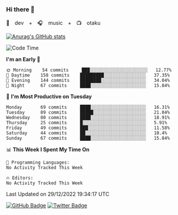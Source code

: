 ### Hi there 👋

🚀　dev　+　🎧　music　+　📺　otaku


[![Anurag's GitHub stats](https://github-readme-stats.vercel.app/api?username=koheitasaka&count_private=true&show_icons=true&theme=monokai)](https://github.com/koheitasaka/github-readme-stats)

<!--START_SECTION:waka-->
![Code Time](http://img.shields.io/badge/Code%20Time-1%2C161%20hrs%2023%20mins-blue)

**I'm an Early 🐤** 

```text
🌞 Morning    54 commits     ███░░░░░░░░░░░░░░░░░░░░░░   12.77% 
🌆 Daytime    158 commits    █████████░░░░░░░░░░░░░░░░   37.35% 
🌃 Evening    144 commits    ████████░░░░░░░░░░░░░░░░░   34.04% 
🌙 Night      67 commits     ████░░░░░░░░░░░░░░░░░░░░░   15.84%

```
📅 **I'm Most Productive on Tuesday** 

```text
Monday       69 commits     ████░░░░░░░░░░░░░░░░░░░░░   16.31% 
Tuesday      89 commits     █████░░░░░░░░░░░░░░░░░░░░   21.04% 
Wednesday    80 commits     ████░░░░░░░░░░░░░░░░░░░░░   18.91% 
Thursday     25 commits     █░░░░░░░░░░░░░░░░░░░░░░░░   5.91% 
Friday       49 commits     ███░░░░░░░░░░░░░░░░░░░░░░   11.58% 
Saturday     44 commits     ██░░░░░░░░░░░░░░░░░░░░░░░   10.4% 
Sunday       67 commits     ████░░░░░░░░░░░░░░░░░░░░░   15.84%

```


📊 **This Week I Spent My Time On** 

```text
💬 Programming Languages: 
No Activity Tracked This Week

🔥 Editors: 
No Activity Tracked This Week

```


 Last Updated on 29/12/2022 19:34:17 UTC
<!--END_SECTION:waka-->

[![GitHub Badge](https://img.shields.io/badge/GitHub-100000?style=for-the-badge&logo=github&logoColor=white)](https://github.com/koheitasaka)
[![Twitter Badge](https://img.shields.io/badge/Twitter-1DA1F2?style=for-the-badge&logo=twitter&logoColor=white)](https://twitter.com/sleep_asleep_)
